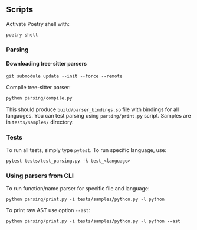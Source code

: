 ## Scripts

Activate Poetry shell with:

```
poetry shell
```

### Parsing

#### Downloading tree-sitter parsers

```
git submodule update --init --force --remote
```

Compile tree-sitter parser:

```bash
python parsing/compile.py
```

This should produce `build/parser_bindings.so` file with bindings for all langauges.
You can test parsing using `parsing/print.py` script. Samples are in `tests/samples/`
directory.

### Tests

To run all tests, simply type `pytest`. To run specific language, use:

```
pytest tests/test_parsing.py -k test_<language>
```

### Using parsers from CLI

To run function/name parser for specific file and language:

```
python parsing/print.py -i tests/samples/python.py -l python
```

To print raw AST use option `--ast`:

```
python parsing/print.py -i tests/samples/python.py -l python --ast
```
